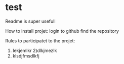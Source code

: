# test
Readme is super usefull

How to install projet:
login to github
find the repository

Rules to participatet to the projet:
 
 1) lekjemlkr
 2)dlkjmezlk
 3) klsdjfmsdlkfj

